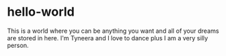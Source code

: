 # hello-world
This is a world where you can be anything you want and all of your dreams are stored in here.
I'm Tyneera and I love to dance plus I am a very silly person.
